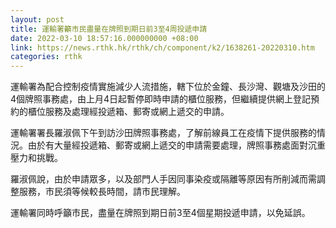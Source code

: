 ```yaml
---
layout: post
title: 運輸署籲市民盡量在牌照到期日前3至4周投遞申請
date: 2022-03-10 18:57:16.000000000 +08:00
link: https://news.rthk.hk/rthk/ch/component/k2/1638261-20220310.htm
categories: rthk
---
```


運輸署為配合控制疫情實施減少人流措施，轄下位於金鐘、長沙灣、觀塘及沙田的4個牌照事務處，由上月4日起暫停即時申請的櫃位服務，但繼續提供網上登記預約的櫃位服務及處理經投遞箱、郵寄或網上遞交的申請。
 
運輸署署長羅淑佩下午到訪沙田牌照事務處，了解前線員工在疫情下提供服務的情況。由於有大量經投遞箱、郵寄或網上遞交的申請需要處理，牌照事務處面對沉重壓力和挑戰。
 
羅淑佩說，由於申請眾多，以及部門人手因同事染疫或隔離等原因有所削減而需調整服務，市民須等候較長時間，請市民理解。
 
運輸署同時呼籲市民，盡量在牌照到期日前3至4個星期投遞申請，以免延誤。
